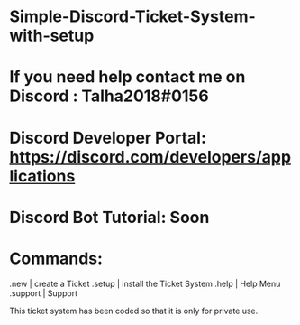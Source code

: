 # Simple-Discord-Ticket-System-with-setup
# If you need help  contact me on Discord : Talha2018#0156
# Discord Developer Portal: https://discord.com/developers/applications
# Discord Bot Tutorial: Soon
# Commands: 
.new | create a Ticket 
.setup | install the Ticket System
.help | Help Menu
.support | Support

This ticket system has been coded so that it is only for private use. 
